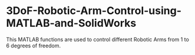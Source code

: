 # 3DoF-Robotic-Arm-Control-using-MATLAB-and-SolidWorks
This MATLAB functions are used to control different Robotic Arms from 1 to 6 degrees of freedom.
